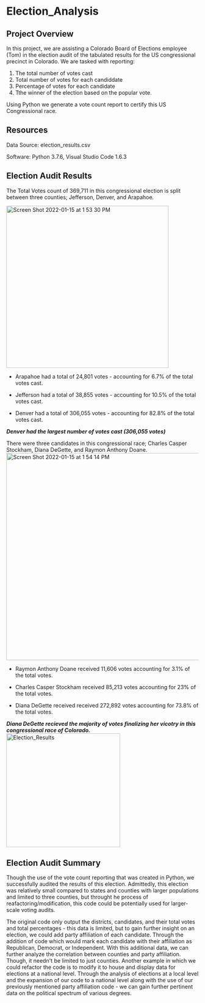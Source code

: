 # Election_Analysis

## Project Overview
In this project, we are assisting a Colorado Board of Elections employee (Tom) in the election audit of the tabulated results for the US congressional precinct in Colorado. We are tasked with reporting: 
1. The total number of votes cast 
2. Total number of votes for each candiddate 
3. Percentage of votes for each candidate
4. Tthe winner of the election based on the popular vote.

Using Python we generate a vote count report to certify this US Congressional race.

## Resources
Data Source: election_results.csv

Software: Python 3.7.6, Visual Studio Code 1.6.3

## Election Audit Results

The Total Votes count of 369,711 in this congressional election is split between three counties; Jefferson, Denver, and Arapahoe.

<img width="425" alt="Screen Shot 2022-01-15 at 1 53 30 PM" src="https://user-images.githubusercontent.com/95504135/149634875-e87ba367-db33-4b08-a61e-72d6c68a50de.png">

* Arapahoe had a total of 24,801 votes - accounting for 6.7% of the total votes cast.
  
* Jefferson had a total of 38,855 votes - accounting for 10.5% of the total votes cast.
  
* Denver had a total of 306,055 votes - accounting for 82.8% of the total votes cast.
 
***Denver had the largest number of votes cast (306,055 votes)***
  
There were three candidates in this congressional race; Charles Casper Stockham, Diana DeGette, and Raymon Anthony Doane.
<img width="543" alt="Screen Shot 2022-01-15 at 1 54 14 PM" src="https://user-images.githubusercontent.com/95504135/149634911-bd30c3cd-479a-46cf-ab65-03b643604401.png">


* Raymon Anthony Doane received 11,606 votes accounting for 3.1% of the total votes.

* Charles Casper Stockham received 85,213 votes accounting for 23% of the total votes.

* Diana DeGette received received 272,892 votes accounting for 73.8% of the total votes.


***Diana DeGette recieved the majority of votes finalizing her vicotry in this congressional race of Colorado.***
<img width="298" alt="Election_Results" src="https://user-images.githubusercontent.com/95504135/149633395-a449ca45-8408-4ac1-8099-151949b35608.png">
  
## Election Audit Summary
Though the use of the vote count reporting that was created in Python, we successfully audited the results of this election. 
Admittedly, this election was relatively small compared to states and counties with larger populations and limited to three counties, but throught he process of reafactoring/modification, this code could be potentially used for larger-scale voting audits. 

The original code only output the districts, candidates, and their total votes and total percentages - this data is limited, but to gain further insight on an election, we could add party affiliation of each candidate. Through the addition of code which would mark each candidate with their affiliation as Republican, Democrat, or Independent. With this additional data, we can further analyze the correlation between counties and party affiliation. Though, it needn't be limited to just counties. Another example in which we could refactor the code is to modify it to house and display data for elections at a national level. Through the analysis of elections at a local level and the expansion of our code to a national level along with the use of our previously mentioned party affiliation code - we can gain further pertinent data on the political spectrum of various degrees. 
